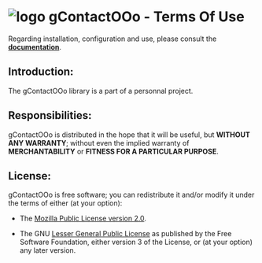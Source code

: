 # ![logo][1] gContactOOo - Terms Of Use

Regarding installation, configuration and use,
please consult the **[documentation][2]**.

## Introduction:

The gContactOOo library is a part of a personnal project.

## Responsibilities:

gContactOOo is distributed in the hope that it will be useful,
but **WITHOUT ANY WARRANTY**; without even the implied warranty of
**MERCHANTABILITY** or **FITNESS FOR A PARTICULAR PURPOSE**.

## License:

gContactOOo is free software; you can redistribute it and/or
modify it under the terms of either (at your option):

- The [Mozilla Public License version 2.0][3].

- The GNU [Lesser General Public License][4] as published by the Free Software
Foundation, either version 3 of the License, or (at your option) any later version.

[1]: <https://prrvchr.github.io/gContactOOo/img/gContactOOo.png>
[2]: <https://prrvchr.github.io/gContactOOo/>
[3]: <http://mozilla.org/MPL/2.0/>
[4]: <http://www.gnu.org/licenses/lgpl-3.0.html>
